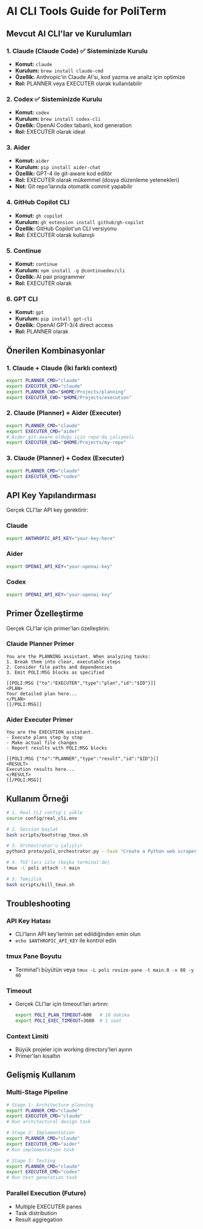 # AI CLI Tools Guide for PoliTerm

## Mevcut AI CLI'lar ve Kurulumları

### 1. **Claude (Claude Code)** ✅ Sisteminizde Kurulu
- **Komut:** `claude`
- **Kurulum:** `brew install claude-cmd`
- **Özellik:** Anthropic'in Claude AI'sı, kod yazma ve analiz için optimize
- **Rol:** PLANNER veya EXECUTER olarak kullanılabilir

### 2. **Codex** ✅ Sisteminizde Kurulu
- **Komut:** `codex`
- **Kurulum:** `brew install codex-cli`
- **Özellik:** OpenAI Codex tabanlı, kod generation
- **Rol:** EXECUTER olarak ideal

### 3. **Aider**
- **Komut:** `aider`
- **Kurulum:** `pip install aider-chat`
- **Özellik:** GPT-4 ile git-aware kod editör
- **Rol:** EXECUTER olarak mükemmel (dosya düzenleme yetenekleri)
- **Not:** Git repo'larında otomatik commit yapabilir

### 4. **GitHub Copilot CLI**
- **Komut:** `gh copilot`
- **Kurulum:** `gh extension install github/gh-copilot`
- **Özellik:** GitHub Copilot'un CLI versiyonu
- **Rol:** EXECUTER olarak kullanışlı

### 5. **Continue**
- **Komut:** `continue`
- **Kurulum:** `npm install -g @continuedev/cli`
- **Özellik:** AI pair programmer
- **Rol:** EXECUTER olarak

### 6. **GPT CLI**
- **Komut:** `gpt`
- **Kurulum:** `pip install gpt-cli`
- **Özellik:** OpenAI GPT-3/4 direct access
- **Rol:** PLANNER olarak

## Önerilen Kombinasyonlar

### 1. **Claude + Claude** (İki farklı context)
```bash
export PLANNER_CMD="claude"
export EXECUTER_CMD="claude"
export PLANNER_CWD="$HOME/Projects/planning"
export EXECUTER_CWD="$HOME/Projects/execution"
```

### 2. **Claude (Planner) + Aider (Executer)**
```bash
export PLANNER_CMD="claude"
export EXECUTER_CMD="aider"
# Aider git-aware olduğu için repo'da çalışmalı
export EXECUTER_CWD="$HOME/Projects/my-repo"
```

### 3. **Claude (Planner) + Codex (Executer)**
```bash
export PLANNER_CMD="claude"
export EXECUTER_CMD="codex"
```

## API Key Yapılandırması

Gerçek CLI'lar API key gerektirir:

### Claude
```bash
export ANTHROPIC_API_KEY="your-key-here"
```

### Aider
```bash
export OPENAI_API_KEY="your-openai-key"
```

### Codex
```bash
export OPENAI_API_KEY="your-openai-key"
```

## Primer Özelleştirme

Gerçek CLI'lar için primer'ları özelleştirin:

### Claude Planner Primer
```text
You are the PLANNING assistant. When analyzing tasks:
1. Break them into clear, executable steps
2. Consider file paths and dependencies
3. Emit POLI:MSG blocks as specified

[[POLI:MSG {"to":"EXECUTER","type":"plan","id":"$ID"}]]
<PLAN>
Your detailed plan here...
</PLAN>
[[/POLI:MSG]]
```

### Aider Executer Primer
```text
You are the EXECUTION assistant.
- Execute plans step by step
- Make actual file changes
- Report results with POLI:MSG blocks

[[POLI:MSG {"to":"PLANNER","type":"result","id":"$ID"}]]
<RESULT>
Execution results here...
</RESULT>
[[/POLI:MSG]]
```

## Kullanım Örneği

```bash
# 1. Real CLI config'i yükle
source config/real_cli.env

# 2. Session başlat
bash scripts/bootstrap_tmux.sh

# 3. Orchestrator'u çalıştır
python3 proto/poli_orchestrator.py --task "Create a Python web scraper with error handling"

# 4. TUI'ları izle (başka terminal'de)
tmux -L poli attach -t main

# 5. Temizlik
bash scripts/kill_tmux.sh
```

## Troubleshooting

### API Key Hatası
- CLI'ların API key'lerinin set edildiğinden emin olun
- `echo $ANTHROPIC_API_KEY` ile kontrol edin

### tmux Pane Boyutu
- Terminal'i büyütün veya `tmux -L poli resize-pane -t main.0 -x 80 -y 40`

### Timeout
- Gerçek CLI'lar için timeout'ları artırın:
  ```bash
  export POLI_PLAN_TIMEOUT=600   # 10 dakika
  export POLI_EXEC_TIMEOUT=3600  # 1 saat
  ```

### Context Limiti
- Büyük projeler için working directory'leri ayırın
- Primer'ları kısaltın

## Gelişmiş Kullanım

### Multi-Stage Pipeline
```bash
# Stage 1: Architecture planning
export PLANNER_CMD="claude"
export EXECUTER_CMD="claude"
# Run architectural design task

# Stage 2: Implementation
export PLANNER_CMD="claude"
export EXECUTER_CMD="aider"
# Run implementation task

# Stage 3: Testing
export PLANNER_CMD="claude"
export EXECUTER_CMD="codex"
# Run test generation task
```

### Parallel Execution (Future)
- Multiple EXECUTER panes
- Task distribution
- Result aggregation